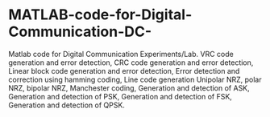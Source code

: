 # MATLAB-code-for-Digital-Communication-DC-
Matlab code for Digital Communication Experiments/Lab. VRC code generation and error detection, CRC code generation and error detection, Linear block code generation and error detection, Error detection and correction using hamming coding, Line code generation Unipolar NRZ, polar NRZ, bipolar NRZ, Manchester coding, Generation and detection of ASK, Generation and detection of PSK, Generation and detection of FSK, Generation and detection of QPSK.
